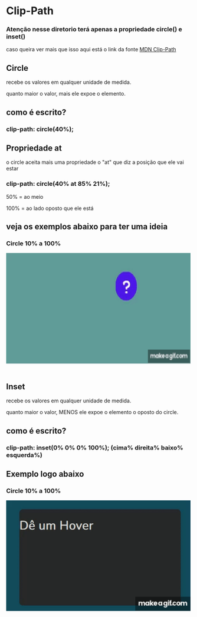 # Clip-Path
### Atenção nesse diretorio terá apenas a propriedade circle() e inset()
caso queira ver mais que isso aqui está o link da fonte
[MDN Clip-Path](https://developer.mozilla.org/en-US/docs/Web/CSS/clip-path)

## Circle


recebe os valores em qualquer unidade de medida.

quanto maior o valor, mais ele expoe o elemento.

## como é escrito?

### clip-path: circle(40%);

## Propriedade at
o circle aceita mais uma propriedade o "at" que diz a posição que ele vai estar

### clip-path: circle(40% at 85% 21%);

50% = ao meio 

100% = ao lado oposto que ele está


## veja os exemplos abaixo para ter uma ideia

<div>
  <h3>Circle 10% a 100%</h3>
  <img width="500" height="300" src="../../imgs/css/ClipRound/Circle.gif">
</div>

<br/>

## Inset


recebe os valores em qualquer unidade de medida.

quanto maior o valor, MENOS ele expoe o elemento o oposto do circle.

## como é escrito?

### clip-path: inset(0% 0% 0% 100%); (cima% direita% baixo% esquerda%)
 
## Exemplo logo abaixo

<div>
  <h3>Circle 10% a 100%</h3>
  <img width="500" height="300" src="../../imgs/css/ClipLeftRight/LeftRight.gif">
</div>
